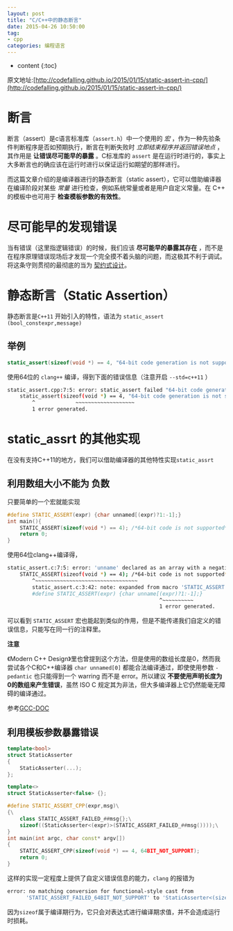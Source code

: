 ```yaml
---
layout: post
title: "C/C++中的静态断言"
date: 2015-04-26 10:50:00
tag: 
- cpp
categories: 编程语言
---
```


* content
{:toc}

原文地址:[http://codefalling.github.io/2015/01/15/static-assert-in-cpp/](http://codefalling.github.io/2015/01/15/static-assert-in-cpp/)

# 断言

断言（assert）是c语言标准库（`assert.h`）中一个使用的 *宏* ，作为一种先验条件判断程序是否如预期执行，断言在判断失败时 *立即结束程序并返回错误地点* ，其作用是 **让错误尽可能早的暴露** 。C标准库的 `assert` 是在运行时进行的，事实上大多断言也的确应该在运行时进行以保证运行如期望的那样进行。

而这篇文章介绍的是编译器进行的静态断言（static assert），它可以借助编译器在编译阶段对某些 *常量* 进行检查，例如系统常量或者是用户自定义常量。在 C++ 的模板中也可用于 **检查模板参数的有效性**。

# 尽可能早的发现错误

当有错误（这里指逻辑错误）的时候，我们应该 **尽可能早的暴露其存在** ，而不是在程序原理错误现场后才发现一个完全摸不着头脑的问题，而这极其不利于调试。将这条守则贯彻的最彻底的当为 [契约式设计](http://zh.wikipedia.org/wiki/%E5%A5%91%E7%BA%A6%E5%BC%8F%E8%AE%BE%E8%AE%A1)。

# 静态断言（Static Assertion）

静态断言是`C++11` 开始引入的特性，语法为 `static_assert (bool_constexpr,message)`

## 举例

``` c++
static_assert(sizeof(void *) == 4, "64-bit code generation is not supported.");
```

使用64位的 `clang++` 编译，得到下面的错误信息（注意开启 `--std=c++11` ）

``` bash
static_assert.cpp:7:5: error: static_assert failed "64-bit code generation is not supported."
    static_assert(sizeof(void *) == 4, "64-bit code generation is not supported.");
        ^             ~~~~~~~~~~~~~~~~~~~
        1 error generated.
```

# static_assrt 的其他实现

在没有支持C++11的地方，我们可以借助编译器的其他特性实现`static_assrt`

## 利用数组大小不能为 **负数**

只要简单的一个宏就能实现

``` cpp
#define STATIC_ASSERT(expr) {char unnamed[(expr)?1:-1];}
int main(){
    STATIC_ASSERT(sizeof(void *) == 4); /*64-bit code is not supported*/
    return 0;
}
```

使用64位clang++编译得，

``` bash
static_assert.c:7:5: error: 'unname' declared as an array with a negative size
    STATIC_ASSERT(sizeof(void *) == 4); /*64-bit code is not supported*/
        ^~~~~~~~~~~~~~~~~~~~~~~~~~~~~~~~~~
        static_assert.c:3:42: note: expanded from macro 'STATIC_ASSERT'
        #define STATIC_ASSERT(expr) {char unname[(expr)?1:-1];}
                                                 ^~~~~~~~~~~
                                                 1 error generated.
```

可以看到 `STATIC_ASSERT` 宏也能起到类似的作用，但是不能传递我们自定义的错误信息，只能写在同一行的注释里。

**注意**

《Modern C++ Design》里也曾提到这个方法，但是使用的数组长度是0，然而我尝试各个C和C++编译器 `char unnamed[0]` 都能合法编译通过，即使使用参数 `-pedantic` 也只能得到一个 warring 而不是 error。所以建议 **不要使用声明长度为0的数组来产生错误**，虽然 ISO C 规定其为非法，但大多编译器上它仍然能毫无障碍的编译通过。

参考[GCC-DOC](https://gcc.gnu.org/onlinedocs/gcc-4.1.2/gcc/Zero-Length.html)

## 利用模板参数暴露错误

``` cpp
template<bool>
struct StaticAsserter
{
    StaticAsserter(...);
};

template<>
struct StaticAsserter<false> {};

#define STATIC_ASSERT_CPP(expr,msg)\
{\
    class STATIC_ASSERT_FAILED_##msg{};\
    sizeof((StaticAsserter<(expr)>(STATIC_ASSERT_FAILED_##msg())));\
}
int main(int argc, char const* argv[])
{
    STATIC_ASSERT_CPP(sizeof(void *) == 4, 64BIT_NOT_SUPPORT);
    return 0;
}
```

这样的实现一定程度上提供了自定义错误信息的能力，`clang` 的报错为

``` bash
error: no matching conversion for functional-style cast from
      'STATIC_ASSERT_FAILED_64BIT_NOT_SUPPORT' to 'StaticAsserter<(sizeof(void *) == 4)>'
```

因为`sizeof`属于编译期行为，它只会对表达式进行编译期求值，并不会造成运行时损耗。

